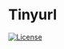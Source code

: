 # Tinyurl

[![License](https://img.shields.io/badge/License-Apache%202.0-blue.svg)](https://opensource.org/licenses/Apache-2.0)